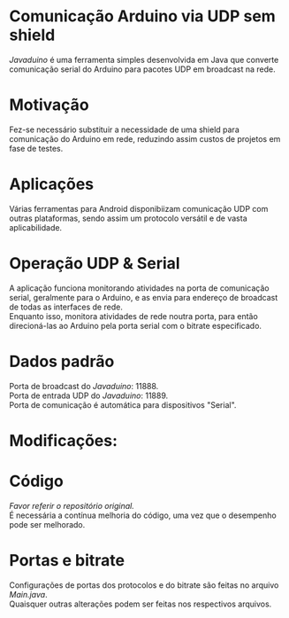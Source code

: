 # Comunicação Arduino via UDP sem shield
*Javaduino* é uma ferramenta simples desenvolvida em Java que converte comunicação serial do Arduino para pacotes UDP em broadcast na rede.<br/>

# Motivação
Fez-se necessário substituir a necessidade de uma shield para comunicação do Arduino em rede, reduzindo assim custos de projetos em fase de testes.<br/>

# Aplicações
Várias ferramentas para Android disponibiizam comunicação UDP com outras plataformas, sendo assim um protocolo versátil e de vasta aplicabilidade.<br/>

# Operação UDP & Serial
A aplicação funciona monitorando atividades na porta de comunicação serial, geralmente para o Arduino, e as envia para endereço de broadcast de todas as interfaces de rede.<br/>
Enquanto isso, monitora atividades de rede noutra porta, para então direcioná-las ao Arduino pela porta serial com o bitrate especificado.

# Dados padrão
Porta de broadcast do *Javaduino*: 11888.<br/>
Porta de entrada UDP do *Javaduino*: 11889.<br/>
Porta de comunicação é automática para dispositivos "Serial".<br/>

# Modificações:
# Código
*Favor referir o repositório original.*<br/>
É necessária a contínua melhoria do código, uma vez que o desempenho pode ser melhorado.<br/>
# Portas e bitrate
Configurações de portas dos protocolos e do bitrate são feitas no arquivo *Main.java*.<br/>
Quaisquer outras alterações podem ser feitas nos respectivos arquivos.<br/>

